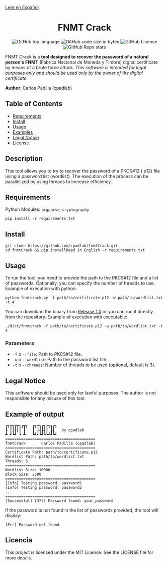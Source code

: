 [Leer en Español](./docs/ES.md)

<div style="text-align: center;">

# FNMT Crack

![GitHub top language](https://img.shields.io/github/languages/top/cpadlab/fnmtCrack)
![GitHub code size in bytes](https://img.shields.io/github/languages/code-size/cpadlab/fnmtCrack)
![GitHub License](https://img.shields.io/github/license/cpadlab/fnmtCrack)
![GitHub Repo stars](https://img.shields.io/github/stars/cpadlab/fnmtCrack)

</div>

FNMT Crack is a **tool designed to recover the password of a natural person's FNMT** (Fábrica Nacional de Moneda y Timbre) digital certificate by means of a brute force attack. *This software is intended for legal purposes only and should be used only by the owner of the digital certificate.*

**Author**: Carlos Padilla (cpadlab)

## Table of Contents

- [Requirements](#requirements)
- [Install](#install)
- [Usage](#usage)
- [Examples](#examples)
- [Legal Notice](#legal-notice)
- [License](#license)

## Description

This tool allows you to try to recover the password of a PKCS#12 (.p12) file using a password list (wordlist). The execution of the process can be parallelized by using threads to increase efficiency.

## Requirements

Python Modules: `argparse`, `cryptography`

```
pip install -r requirements.txt
```

## Install

```
git clone https://github.com/cpadlab/fnmtCrack.git
cd fnmtCrack && pip installRead in English -r requirements.txt
```

## Usage

To run the tool, you need to provide the path to the PKCS#12 file and a list of passwords. Optionally, you can specify the number of threads to use. Example of execution with python:

```
python fnmtcrack.py -f path/to/certificate.p12 -w path/to/wordlist.txt -t 4
```

You can download the binary from [Release 1.0](https://github.com/cpadlab/fnmtCrack/releases/tag/1.0) or you can run it directly from the repository. Example of execution with executable:

```
./dist/fnmtcrack -f path/to/certificate.p12 -w path/to/wordlist.txt -t 4
```

### Parameters

- `-f` o `--file`: Path to PKCS#12 file.
- `-w` o `--wordlist`: Path to the password list file.
- `-t` o `--threads`: Number of threads to be used (optional, default is 3).


## Legal Notice

This software should be used only for lawful purposes. The author is not responsible for any misuse of this tool.

## Example of output

```
┏┓┳┓┳┳┓┏┳┓  ┏┓┳┓┏┓┏┓┓┏┓
┣ ┃┃┃┃┃ ┃   ┃ ┣┫┣┫┃ ┃┫   by cpadlab
┻ ┛┗┛ ┗ ┻   ┗┛┛┗┛┗┗┛┛┗┛
========================================
fnmtCrack       Carlos Padilla (cpadlab)
========================================
Certificate Path: path/to/certificate.p12
Wordlist Path: path/to/wordlist.txt
Threads: 5
========================================
Wordlist Size: 10000
Block Size: 2500
========================================
[Info] Testing password: password1
[Info] Testing password: password2
...
========================================
[Successful] [3ºt] Password found: your_password
```

If the password is not found in the list of passwords provided, the tool will display:

```
[Err] Password not found
```

## Licencia

This project is licensed under the MIT License. See the LICENSE file for more details.